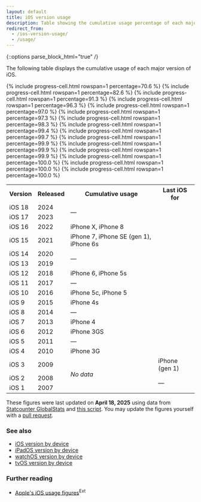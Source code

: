 ```yaml
---
layout: default
title: iOS version usage
description: Table showing the cumulative usage percentage of each major iOS version, along with information about which iPhone devices each iOS version is the max iOS version for.
redirect_from:
  - /ios-version-usage/
  - /usage/
---
```


{::options parse_block_html="true" /}

The following table displays the cumulative usage of each major version of iOS.

<div class="table-responsive">
<table class="full-width">
  <tr>
    <th>Version</th>
    <th>Released</th>
    <th>Cumulative usage</th>
    <th>Last iOS for</th>
  </tr>
  <tr>
    <td>iOS 18</td>
    <td>2024</td>
    {% include progress-cell.html rowspan=1 percentage=70.6 %}
    <td rowspan="2">—</td>
  </tr>
  <tr>
    <td>iOS 17</td>
    <td>2023</td>
    {% include progress-cell.html rowspan=1 percentage=82.6 %}
  </tr>
  <tr>
    <td>iOS 16</td>
    <td>2022</td>
    {% include progress-cell.html rowspan=1 percentage=91.3 %}
    <td>iPhone X, iPhone 8</td>
  </tr>
  <tr>
    <td>iOS 15</td>
    <td>2021</td>
    {% include progress-cell.html rowspan=1 percentage=96.3 %}
    <td>iPhone 7, iPhone SE (gen 1), iPhone 6s</td>
  </tr>
  <tr>
    <td>iOS 14</td>
    <td>2020</td>
    {% include progress-cell.html rowspan=1 percentage=97.0 %}
    <td rowspan="2">—</td>
  </tr>
  <tr>
    <td>iOS 13</td>
    <td>2019</td>
    {% include progress-cell.html rowspan=1 percentage=97.3 %}
  </tr>
  <tr>
    <td>iOS 12</td>
    <td>2018</td>
    {% include progress-cell.html rowspan=1 percentage=98.3 %}
    <td>iPhone 6, iPhone 5s</td>
  </tr>
  <tr>
    <td>iOS 11</td>
    <td>2017</td>
    {% include progress-cell.html rowspan=1 percentage=99.4 %}
    <td>—</td>
  </tr>
  <tr>
    <td>iOS 10</td>
    <td>2016</td>
    {% include progress-cell.html rowspan=1 percentage=99.7 %}
    <td>iPhone 5c, iPhone 5</td>
  </tr>
  <tr>
    <td>iOS 9</td>
    <td>2015</td>
    {% include progress-cell.html rowspan=1 percentage=99.9 %}
    <td>iPhone 4s</td>
  </tr>
  <tr>
    <td>iOS 8</td>
    <td>2014</td>
    {% include progress-cell.html rowspan=1 percentage=99.9 %}
    <td>—</td>
  </tr>
  <tr>
    <td>iOS 7</td>
    <td>2013</td>
    {% include progress-cell.html rowspan=1 percentage=99.9 %}
    <td>iPhone 4</td>
  </tr>
  <tr>
    <td>iOS 6</td>
    <td>2012</td>
    {% include progress-cell.html rowspan=1 percentage=100.0 %}
    <td>iPhone 3GS</td>
  </tr>
  <tr>
    <td>iOS 5</td>
    <td>2011</td>
    {% include progress-cell.html rowspan=1 percentage=100.0 %}
    <td>—</td>
  </tr>
  <tr>
    <td>iOS 4</td>
    <td>2010</td>
    {% include progress-cell.html rowspan=1 percentage=100.0 %}
    <td>iPhone 3G</td>
  </tr>
  <tr>
    <td>iOS 3</td>
    <td>2009</td>
    <td rowspan="3"><i>No data</i></td>
    <td>iPhone (gen 1)</td>
  </tr>
  <tr>
    <td>iOS 2</td>
    <td>2008</td>
    <td rowspan="2">—</td>
  </tr>
  <tr>
    <td>iOS 1</td>
    <td>2007</td>
  </tr>
</table>
</div>

These figures were last updated on <b>April 18, 2025</b> using data from <a href="https://gs.statcounter.com/ios-version-market-share/mobile-tablet/worldwide">Statcounter GlobalStats</a> and <a href="https://github.com/ebelinski/iosref/blob/main/meta/ios-usage-generator.swift">this script</a>. You may update the figures yourself with a <a href="https://github.com/ebelinski/iosref">pull request</a>.

### See also

* [iOS version by device](/ios)
* [iPadOS version by device](/ipados)
* [watchOS version by device](/watchos)
* [tvOS version by device](/tvos)

### Further reading

* [Apple's iOS usage figures](https://developer.apple.com/support/app-store/)<sup class="ext">Ext</sup>

